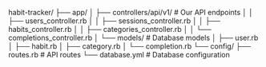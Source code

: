 habit-tracker/
├── app/
│ ├── controllers/api/v1/ # Our API endpoints
│ │ ├── users_controller.rb
│ │ ├── sessions_controller.rb
│ │ ├── habits_controller.rb
│ │ ├── categories_controller.rb
│ │ └── completions_controller.rb
│ └── models/ # Database models
│ ├── user.rb
│ ├── habit.rb
│ ├── category.rb
│ └── completion.rb
└── config/
├── routes.rb # API routes
└── database.yml # Database configuration
